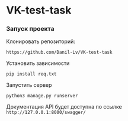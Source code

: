 # VK-test-task
### Запуск проекта

Клонировать репозиторий:

```
https://github.com/Danil-Lv/VK-test-task
```

Установить зависимости
```
pip install req.txt
```

Запустить сервер 
```
python3 manage.py runserver
```
Документация API будет доступна по ссылке 
`http://127.0.0.1:8000/swagger/`
